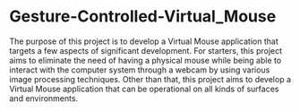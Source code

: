 # Gesture-Controlled-Virtual_Mouse
The purpose of this project is to develop a Virtual Mouse application that targets a few aspects of significant development. 
For starters, this project aims to eliminate the need of having a physical mouse while being able to interact with the computer system through a webcam by using various image processing techniques. 
Other than that, this project aims to develop a Virtual Mouse application that can be operational on all kinds of surfaces and environments. 

